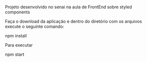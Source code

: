 Projeto desenvolvido no senai na aula de FrontEnd sobre styled components

Faça o download da aplicação e dentro do diretório com os arquivos execute o seguinte comando:

npm install

Para executar

npm start
